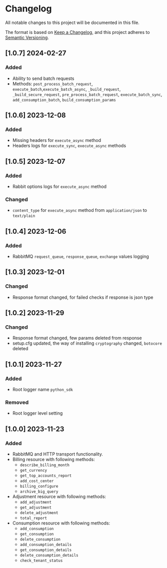 # Changelog

All notable changes to this project will be documented in this file.

The format is based on [Keep a Changelog](https://keepachangelog.com/en/1.0.0/),
and this project adheres to [Semantic Versioning](https://semver.org/spec/v2.0.0.html).

## [1.0.7] 2024-02-27
### Added
- Ability to send batch requests
- Methods: `post_process_batch_request`,  `execute_batch`,`execute_batch_async`,
`_build_request`, `_build_secure_request`, `pre_process_batch_request`,
`execute_batch_sync`, `add_consumption_batch`, `build_consumption_params`

## [1.0.6] 2023-12-08
### Added
- Missing headers for `execute_async` method
- Headers logs for `execute_sync`, `execute_async` methods

## [1.0.5] 2023-12-07

### Added
- Rabbit options logs for `execute_async` method

### Changed
- `content_type` for `execute_async` method from `application/json` to `text/plain`

## [1.0.4] 2023-12-06

### Added
- RabbitMQ `request_queue`, `response_queue`, `exchange` values logging

## [1.0.3] 2023-12-01

### Changed
- Response format changed, for failed checks if response is json type

## [1.0.2] 2023-11-29

### Changed
- Response format changed, few params deleted from response
- setup.cfg updated, the way of installing `cryptography` changed, `botocore` deleted 

## [1.0.1] 2023-11-27

### Added
- Root logger name `python_sdk`

### Removed
- Root logger level setting

## [1.0.0] 2023-11-23

### Added
- RabbitMQ and HTTP transport functionality.
- Billing resource with following methods:
    - `describe_billing_month`
    - `get_currency`
    - `get_top_accounts_report`
    - `add_cost_center`
    - `billing_configure`
    - `archive_big_query`
- Adjustment resource with following methods:
    - `add_adjustment`
    - `get_adjustment`
    - `delete_adjustment`
    - `total_report`
- Consumption resource with following methods:
    - `add_consumption`
    - `get_consumption`
    - `delete_consumption`
    - `add_consumption_details`
    - `get_consumption_details`
    - `delete_consumption_details`
    - `check_tenant_status`


   
